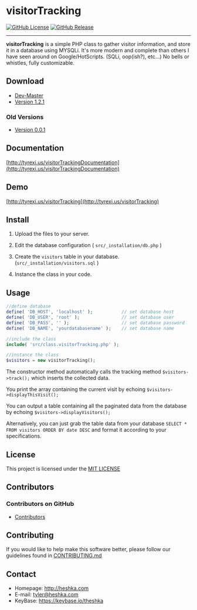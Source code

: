 visitorTracking
======

[![GitHub License](https://img.shields.io/github/license/theshka/visitorTracking.svg)](https://github.com/theshka/visitorTracking/blob/master/LICENSE.md)
[![GitHub Release](https://img.shields.io/github/release/theshka/visitorTracking.svg)](https://github.com/theshka/visitorTracking/releases/latest)

---

**visitorTracking** is a simple PHP class to gather visitor information, and store it in a database using MYSQLi. It's more modern and complete than others I have seen around on Google/HotScripts. (SQLi, oop(ish?), etc...) No bells or whistles, fully customizable.

## Download
* [Dev-Master](https://github.com/theshka/visitorTracking/archive/master.zip)
* [Version 1.2.1](https://github.com/theshka/visitorTracking/archive/v.1.2.1.zip)

### Old Versions
* [Version 0.0.1](https://github.com/theshka/visitorTracking/archive/v0.1.zip)

## Documentation
[http://tyrexi.us/visitorTrackingDocumentation](http://tyrexi.us/visitorTrackingDocumentation)

## Demo
[http://tyrexi.us/visitorTracking](http://tyrexi.us/visitorTracking)

## Install
1. Upload the files to your server.

1. Edit the database configuration ( `src/_installation/db.php` )

1. Create the `visitors` table in your database. (`src/_installation/visitors.sql` )

1. Instance the class in your code.

## Usage
```php
//define database
define( 'DB_HOST', 'localhost' );           // set database host
define( 'DB_USER', 'root' );                // set database user
define( 'DB_PASS', '' );                    // set database password
define( 'DB_NAME', 'yourdatabasename' );    // set database name

//include the class
include( 'src/class.visitorTracking.php' );

//instance the class
$visitors = new visitorTracking();
```
The constructor method automatically calls the tracking method `$visitors->track();` which inserts the collected data.

You print the array containing the current visit by echoing `$visitors->displayThisVisit();`

You can output a table containing all the paginated data from the database by echoing `$visitors->displayVisitors();`

Alternatively, you can just grab the table data from your database `SELECT * FROM visitors ORDER BY date DESC` and format it according to your specifications.

## License
This project is licensed under the [MIT LICENSE](https://github.com/theshka/visitorTracking/blob/master/LICENSE)

## Contributors

### Contributors on GitHub
* [Contributors](https://github.com/theshka/visitorTracking/graphs/contributors)

## Contributing
If you would like to help make this software better, please follow our guidelines found in [CONTRIBUTING.md](https://github.com/theshka/visitorTracking/blob/master/CONTRIBUTING.md)

## Contact
* Homepage: http://heshka.com
* E-mail: tyler@heshka.com
* KeyBase: https://keybase.io/theshka
